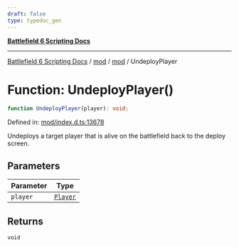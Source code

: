 ```yaml
---
draft: false
type: typedoc_gen
---
```


[**Battlefield 6 Scripting Docs**](../../../_index.md)

***

[Battlefield 6 Scripting Docs](../../../_index.md) / [mod](../../_index.md) / [mod](../_index.md) / UndeployPlayer

# Function: UndeployPlayer()

```ts
function UndeployPlayer(player): void;
```

Defined in: [mod/index.d.ts:13678](https://github.com/battlefield-portal-community/portal-docs/blob/ff09b2690670f74de7e97198022e5a97ff1161ff/generators/santiago/mod/index.d.ts#L13678)

Undeploys a target player that is alive on the battlefield back to the deploy screen.

## Parameters

| Parameter | Type |
| ------ | ------ |
| `player` | [`Player`](../Player/_index.md) |

## Returns

`void`

